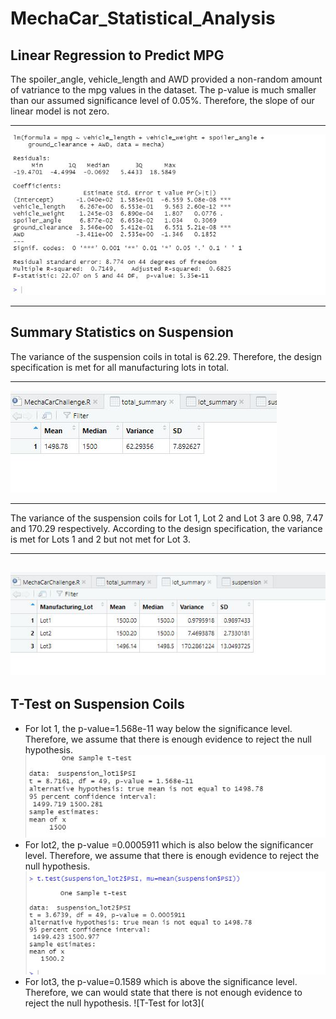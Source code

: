 # MechaCar_Statistical_Analysis
##  Linear Regression to Predict MPG
The spoiler_angle, vehicle_length and AWD provided a non-random amount of vatriance to the mpg values in the dataset. The p-value is much smaller than our assumed significance level of 0.05%. Therefore, the slope of our linear model is not zero.

---
![Linear Regression](https://github.com/Elewekeadanma/MechaCar_Statistical_Analysis/blob/main/Linear_Regression_to_Predict_MPG.JPG)

---
##  Summary Statistics on Suspension
The variance of the suspension coils in total is 62.29. Therefore, the design specification is met for all manufacturing lots in total.

---
![Total Summary](https://github.com/Elewekeadanma/MechaCar_Statistical_Analysis/blob/main/Total_Summary.jpg)

---
The variance of the suspension coils for Lot 1, Lot 2 and Lot 3 are 0.98, 7.47 and 170.29 respectively. According to the design specification, the variance is met for Lots 1 and 2 but not met for Lot 3.

---
![Lot Summary](https://github.com/Elewekeadanma/MechaCar_Statistical_Analysis/blob/main/Lot_Summary.jpg)
---
##  T-Test on Suspension Coils
- For lot 1, the p-value=1.568e-11 way below the significance level. Therefore, we assume that there is enough evidence to reject the null hypothesis.
![T-Test for lot1](https://github.com/Elewekeadanma/MechaCar_Statistical_Analysis/blob/main/T_test_for_lot1.JPG)
- For lot2, the p-value =0.0005911 which is also below the significancer level. Therefore, we assume that there is enough evidence to reject the null hypothesis.
![T-Test for lot2](https://github.com/Elewekeadanma/MechaCar_Statistical_Analysis/blob/main/T_test_for_lot2.JPG)
- For lot3, the p-value=0.1589 which is above the significance level. Therefore, we can would state that there is not enough evidence to reject the null hypothesis.
![T-Test for lot3](
